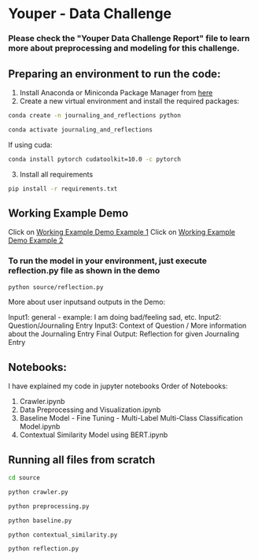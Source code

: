 # Youper - Data Challenge

### Please check the "Youper Data Challenge Report" file to learn more about preprocessing and modeling for this challenge.

## Preparing an environment to run the code:

1. Install Anaconda or Miniconda Package Manager from [here](https://www.anaconda.com/products/individual)
2. Create a new virtual environment and install the required packages:
```bash
conda create -n journaling_and_reflections python
```
```bash
conda activate journaling_and_reflections
```
If using cuda:
```bash
conda install pytorch cudatoolkit=10.0 -c pytorch
```
3. Install all requirements
```bash
pip install -r requirements.txt 
```
## Working Example Demo 

Click on [Working Example Demo Example 1](https://drive.google.com/file/d/1hq7OuHmQ0GCe-TJezeXYTLdqsle0A4UC/view?usp=sharing)
Click on [Working Example Demo Example 2](https://drive.google.com/open?id=1PJunqSUQAKhzPquBteV632Tl5mkU8c22)

### To run the model in your environment, just execute reflection.py file as shown in the demo
```bash
python source/reflection.py
```
More about user inputsand outputs in the Demo:

Input1: general - example: I am doing bad/feeling sad, etc.
Input2: Question/Journaling Entry
Input3: Context of Question / More information about the Journaling Entry
Final Output: Reflection for given Journaling Entry

## Notebooks:

I have explained my code in jupyter notebooks
Order of Notebooks:
1. Crawler.ipynb
2. Data Preprocessing and Visualization.ipynb
3. Baseline Model - Fine Tuning - Multi-Label Multi-Class Classification Model.ipynb
4. Contextual Similarity Model using BERT.ipynb

## Running all files from scratch
```bash
cd source
```
```bash
python crawler.py
```
```bash
python preprocessing.py
```
```bash
python baseline.py
```
```bash
python contextual_similarity.py
```
```bash
python reflection.py
```
